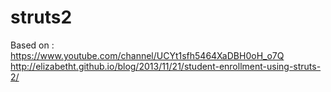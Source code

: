 struts2
=======
Based on : 
<br>
https://www.youtube.com/channel/UCYt1sfh5464XaDBH0oH_o7Q
<br>
http://elizabetht.github.io/blog/2013/11/21/student-enrollment-using-struts-2/